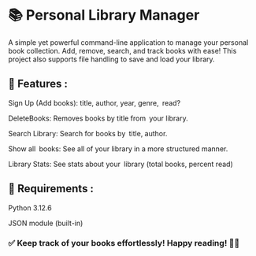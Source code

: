# 📚 Personal Library Manager

A simple yet powerful command-line application to manage your personal book collection. Add, remove, search, and track books with ease! This project also supports file handling to save and load your library.

## 🚀 Features :

Sign Up (Add books): title, author, year, genre, read?

DeleteBooks: Removes books by title from your library.

Search Library: Search for books by title, author.

Show all books: See all of your library in a more structured manner.

Library Stats: See stats about your library (total books, percent read)


## 📌 Requirements :

Python 3.12.6

JSON module (built-in)


### ✅ Keep track of your books effortlessly! Happy reading! 📖✨





